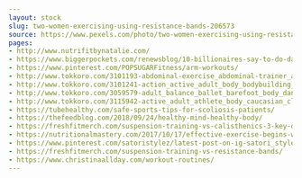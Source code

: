 ```yaml
---
layout: stock
slug: two-women-exercising-using-resistance-bands-206573
source: https://www.pexels.com/photo/two-women-exercising-using-resistance-bands-206573/
pages:
- http://www.nutrifitbynatalie.com/
- https://www.biggerpockets.com/renewsblog/10-billionaires-say-to-do-daily
- https://www.pinterest.com/POPSUGARFitness/arm-workouts/
- http://www.tokkoro.com/3101193-abdominal-exercise_abdominal-trainer_action_active_activity_adult_agility_athlete_balance_belly_body_body-building_brawny_dark_exercise_fashion_female_figure_fit_fitness_girl_health_high-angle-sh.html
- http://www.tokkoro.com/3101241-action_active_adult_body_bodybuilding_exercise_female_figure_fit_fitness_girl_health_healthy_human_indoors_leisure_man_muscles_person_pretty_recreation_run_sport_sports-equipment_sporty_strength_.html
- http://www.tokkoro.com/3059579-adult_balance_ballet_barefoot_body_dance_exercise_fashion_female_fitness_girl_gymnastics_healthy_leisure_lifestyle_person_position_recreation_relaxation_stretching_woman_yoga_young.html
- http://www.tokkoro.com/3115942-active_adult_athlete_body_caucasian_club_coach_exercise_female_fit_fitness_gym_health_instructor_lifestyle_lifting_people_person_personal_personal-trainer_personal-training_powerful_shape_strengt.html
- https://tubehealthy.com/safe-sports-tips-for-scoliosis-patients/
- https://thefeedblog.com/2018/09/24/healthy-mind-healthy-body/
- https://freshfitmerch.com/suspension-training-vs-calisthenics-3-key-differences/
- https://nutritionalmastery.com/2017/10/17/effective-exercise-begins-with-these-6-movement-patterns-how-well-do-you-know-them/
- https://www.pinterest.com/satoristylez/latest-post-on-ig-satori_stylez/
- https://freshfitmerch.com/suspension-training-vs-resistance-bands/
- https://www.christinaallday.com/workout-routines/
---
```

